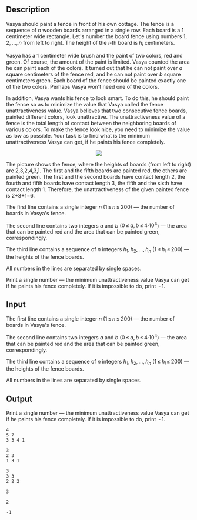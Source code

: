 ## Description

<div><p>Vasya should paint a fence in front of his own cottage. The fence is a sequence of <span class="tex-span"><i>n</i></span> wooden boards arranged in a single row. Each board is a <span class="tex-span">1</span> centimeter wide rectangle. Let's number the board fence using numbers <span class="tex-span">1, 2, ..., <i>n</i></span> from left to right. The height of the <span class="tex-span"><i>i</i></span>-th board is <span class="tex-span"><i>h</i><sub class="lower-index"><i>i</i></sub></span> centimeters.</p><p>Vasya has a <span class="tex-span">1</span> centimeter wide brush and the paint of two colors, red and green. Of course, the amount of the paint is limited. Vasya counted the area he can paint each of the colors. It turned out that he can not paint over <span class="tex-span"><i>a</i></span> square centimeters of the fence red, and he can not paint over <span class="tex-span"><i>b</i></span> square centimeters green. Each board of the fence should be painted exactly one of the two colors. Perhaps Vasya won't need one of the colors.</p><p>In addition, Vasya wants his fence to look smart. To do this, he should paint the fence so as to minimize the value that Vasya called the fence <span class="tex-font-style-it">unattractiveness</span> value. Vasya believes that two consecutive fence boards, painted different colors, look unattractive. The <span class="tex-font-style-it">unattractiveness</span> value of a fence is the total length of contact between the neighboring boards of various colors. To make the fence look nice, you need to minimize the value as low as possible. Your task is to find what is the minimum unattractiveness Vasya can get, if he paints his fence completely.</p><center> <img class="tex-graphics" src="file://gjNMKFeI.png" style="max-width: 100.0%;max-height: 100.0%;"> </center><p>The picture shows the fence, where the heights of boards (from left to right) are 2,3,2,4,3,1. The first and the fifth boards are painted red, the others are painted green. The first and the second boards have contact length 2, the fourth and fifth boards have contact length 3, the fifth and the sixth have contact length 1. Therefore, the <span class="tex-font-style-it">unattractiveness</span> of the given painted fence is 2+3+1=6.</p></div><div class="input-specification"><p>The first line contains a single integer <span class="tex-span"><i>n</i></span> (<span class="tex-span">1 ≤ <i>n</i> ≤ 200</span>) — the number of boards in Vasya's fence.</p><p>The second line contains two integers <span class="tex-span"><i>a</i></span> and <span class="tex-span"><i>b</i></span> (<span class="tex-span">0 ≤ <i>a</i>, <i>b</i> ≤ 4·10<sup class="upper-index">4</sup></span>) — the area that can be painted red and the area that can be painted green, correspondingly.</p><p>The third line contains a sequence of <span class="tex-span"><i>n</i></span> integers <span class="tex-span"><i>h</i><sub class="lower-index">1</sub>, <i>h</i><sub class="lower-index">2</sub>, ..., <i>h</i><sub class="lower-index"><i>n</i></sub></span> <span class="tex-span">(1 ≤ <i>h</i><sub class="lower-index"><i>i</i></sub> ≤ 200)</span> — the heights of the fence boards.</p><p>All numbers in the lines are separated by single spaces.</p></div><div class="output-specification"><p>Print a single number — the minimum <span class="tex-font-style-it">unattractiveness</span> value Vasya can get if he paints his fence completely. If it is impossible to do, print <span class="tex-span"> - 1</span>.</p></div>

## Input

<p>The first line contains a single integer <span class="tex-span"><i>n</i></span> (<span class="tex-span">1 ≤ <i>n</i> ≤ 200</span>) — the number of boards in Vasya's fence.</p><p>The second line contains two integers <span class="tex-span"><i>a</i></span> and <span class="tex-span"><i>b</i></span> (<span class="tex-span">0 ≤ <i>a</i>, <i>b</i> ≤ 4·10<sup class="upper-index">4</sup></span>) — the area that can be painted red and the area that can be painted green, correspondingly.</p><p>The third line contains a sequence of <span class="tex-span"><i>n</i></span> integers <span class="tex-span"><i>h</i><sub class="lower-index">1</sub>, <i>h</i><sub class="lower-index">2</sub>, ..., <i>h</i><sub class="lower-index"><i>n</i></sub></span> <span class="tex-span">(1 ≤ <i>h</i><sub class="lower-index"><i>i</i></sub> ≤ 200)</span> — the heights of the fence boards.</p><p>All numbers in the lines are separated by single spaces.</p>

## Output

<p>Print a single number — the minimum <span class="tex-font-style-it">unattractiveness</span> value Vasya can get if he paints his fence completely. If it is impossible to do, print <span class="tex-span"> - 1</span>.</p>





```input1
4
5 7
3 3 4 1

```




```input2
3
2 3
1 3 1

```




```input3
3
3 3
2 2 2

```




```output1
3

```




```output2
2

```




```output3
-1

```


